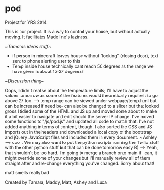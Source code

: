 pod
===

Project for YRS 2014

This is our project. It is a way to control your house, but without actually moving. It facilitates Made line's laziness.

~*Tamaras ideas stuff*~
- if person in minecraft leaves house without "locking" (closing door), text sent to phone alerting user to this
- Temp inside house technically cant reach 50 degrees as the range we have given is about 15-27 degrees?

~*Discussion thing*~

Oops, I didn't realise about the temperature limits; I'll have to adjust the values tomorrow as some of the features would theoretically require it to go above 27 too.
--> temp range can be viewed under webpage/temp.html but can be increased if need be- can also be changed to a slider but that looked gross
I tidied some of the HTML and JS up and moved some about to make it a bit easier to navigate and edit should the server IP change. I've moved some functions to "/js/pod.js" and updated all code to match that. I've not added anything in terms of content, though. I also sorted the CSS and JS imports out in the headers and downloaded a local copy of the bootstrap and jQuery JavaScript files and included them in every document. ~ Ashley
--> cool . We may also want to put the python scripts running the Twilio stuff with the other python stuff but that can be done tomorrow easy B)
--> Yeah, that shouldn't be too hard. I'm going to merge a branch onto main if I can, it might override some of your changes but I'll manually review all of them straight after and re-change everything you've changed. Sorry about that!



matt smells really bad

Created by Tamara, Maddy, Matt, Ashley and Luca
